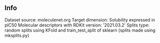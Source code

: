 Info
----

Dataset source: moleculenet.org
Target dimension: Solubility expressed in pIC50
Molecular descriptors with RDKit version: '2021.03.2'
Splits type: random splits using KFold and train_test_split of sklearn (splits made using mksplits.py)


